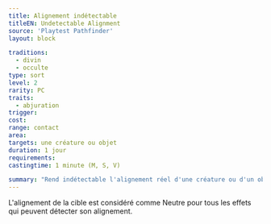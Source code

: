 ```yaml
---
title: Alignement indétectable
titleEN: Undetectable Alignment
source: 'Playtest Pathfinder'
layout: block

traditions:
  - divin
  - occulte
type: sort
level: 2
rarity: PC
traits:
  - abjuration
trigger: 
cost: 
range: contact
area: 
targets: une créature ou objet
duration: 1 jour
requirements: 
castingtime: 1 minute (M, S, V)

summary: "Rend indétectable l'alignement réel d'une créature ou d'un objet."
---
```


L'alignement de la cible est considéré comme Neutre pour tous les effets qui peuvent détecter son alignement.

